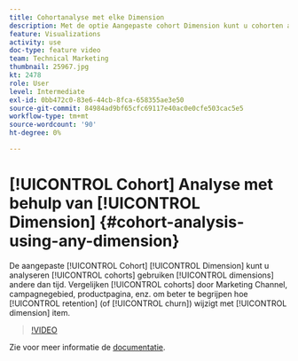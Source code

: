 ```yaml
---
title: Cohortanalyse met elke Dimension
description: Met de optie Aangepaste cohort Dimension kunt u cohorten analyseren met andere dimensies dan de tijd. Vergelijk cohorts per marketingkanaal, campagnegebied, productpagina, enz. om beter te begrijpen hoe het behoud (of het trekken) door afmetingspunt verandert.
feature: Visualizations
activity: use
doc-type: feature video
team: Technical Marketing
thumbnail: 25967.jpg
kt: 2478
role: User
level: Intermediate
exl-id: 0bb472c0-83e6-44cb-8fca-658355ae3e50
source-git-commit: 84984ad9bf65cfc69117e40ac0e0cfe503cac5e5
workflow-type: tm+mt
source-wordcount: '90'
ht-degree: 0%

---
```


# [!UICONTROL Cohort] Analyse met behulp van [!UICONTROL Dimension] {#cohort-analysis-using-any-dimension}

De aangepaste [!UICONTROL Cohort] [!UICONTROL Dimension] kunt u analyseren [!UICONTROL cohorts] gebruiken [!UICONTROL dimensions] andere dan tijd. Vergelijken [!UICONTROL cohorts] door Marketing Channel, campagnegebied, productpagina, enz. om beter te begrijpen hoe [!UICONTROL retention] (of [!UICONTROL churn]) wijzigt met [!UICONTROL dimension] item.

>[!VIDEO](https://video.tv.adobe.com/v/3430180/?quality=12&learn=on&captions=dut)

Zie voor meer informatie de [documentatie](https://experienceleague.adobe.com/docs/analytics/analyze/analysis-workspace/visualizations/cohort-table/cohort-analysis.html?lang=nl-NL).
